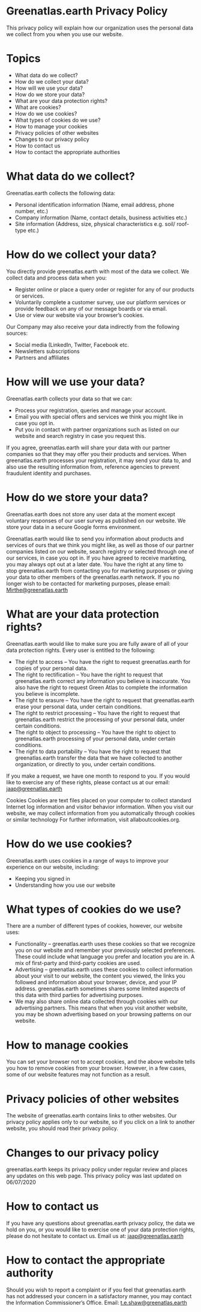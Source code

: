 # Greenatlas.earth Privacy Policy

This privacy policy will explain how our organization uses the personal data we collect from you when you use our website.

# Topics

* What data do we collect?
* How do we collect your data?
* How will we use your data?
* How do we store your data?
* What are your data protection rights?
* What are cookies?
* How do we use cookies?
* What types of cookies do we use?
* How to manage your cookies
* Privacy policies of other websites
* Changes to our privacy policy
* How to contact us
* How to contact the appropriate authorities

# What data do we collect?

Greenatlas.earth collects the following data:

* Personal identification information (Name, email address, phone number, etc.)
* Company information (Name, contact details, business activities etc.)
* Site information (Address, size, physical characteristics e.g. soil/ roof-type etc.)

# How do we collect your data?

You directly provide greenatlas.earth with most of the data we collect. We collect data and process data when you:

* Register online or place a query order or register for any of our products or services.
* Voluntarily complete a customer survey, use our platform services or provide feedback on any of our message boards or via email.
* Use or view our website via your browser’s cookies.

Our Company may also receive your data indirectly from the following sources:

* Social media (LinkedIn, Twitter, Facebook etc.
* Newsletters subscriptions
* Partners and affiliates

# How will we use your data?

Greenatlas.earth collects your data so that we can:

* Process your registration, queries and manage your account.
* Email you with special offers and services we think you might like in case you opt in. 
* Put you in contact with partner organizations such as listed on our website and search registry in case you request this.

If you agree, greenatlas.earth will share your data with our partner companies so that they may offer you their products and services.
When greenatlas.earth processes your registration, it may send your data to, and also use the resulting information from, reference agencies to prevent fraudulent identity and purchases.

# How do we store your data?

Greenatlas.earth does not store any user data at the moment except voluntary responses of our user survey as published on our website.
We store your data in a secure Google forms environment.

Greenatlas.earth would like to send you information about products and services of ours that we think you might like, as well as those of our partner companies listed on our website, search registry or selected through one of our services, in case you opt in. If you have agreed to receive marketing, you may always opt out at a later date.
You have the right at any time to stop greenatlas.earth from contacting you for marketing purposes or giving your data to other members of the greenatlas.earth network.
If you no longer wish to be contacted for marketing purposes, please email: Mirthe@greenatlas.earth

# What are your data protection rights?
Greenatlas.earth would like to make sure you are fully aware of all of your data protection rights. Every user is entitled to the following:
* The right to access – You have the right to request greenatlas.earth for copies of your personal data. 
* The right to rectification – You have the right to request that greenatlas.earth correct any information you believe is inaccurate. You also have the right to request Green Atlas to complete the information you believe is incomplete.
* The right to erasure – You have the right to request that greenatlas.earth erase your personal data, under certain conditions.
* The right to restrict processing – You have the right to request that greenatlas.earth restrict the processing of your personal data, under certain conditions.
* The right to object to processing – You have the right to object to greenatlas.earth processing of your personal data, under certain conditions.
* The right to data portability – You have the right to request that greenatlas.earth transfer the data that we have collected to another organization, or directly to you, under certain conditions.

If you make a request, we have one month to respond to you. If you would like to exercise any of these rights, please contact us at our email: jaap@greenatlas.earth

Cookies
Cookies are text files placed on your computer to collect standard Internet log information and visitor behavior information. When you visit our website, we may collect information from you automatically through cookies or similar technology
For further information, visit allaboutcookies.org.

# How do we use cookies?
Greenatlas.earth uses cookies in a range of ways to improve your experience on our website, including:
* Keeping you signed in
* Understanding how you use our website

# What types of cookies do we use?
There are a number of different types of cookies, however, our website uses:
* Functionality – greenatlas.earth uses these cookies so that we recognize you on our website and remember your previously selected preferences. These could include what language you prefer and location you are in. A mix of first-party and third-party cookies are used.
* Advertising – greenatlas.earth uses these cookies to collect information about your visit to our website, the content you viewed, the links you followed and information about your browser, device, and your IP address. greenatlas.earth sometimes shares some limited aspects of this data with third parties for advertising purposes. 
* We may also share online data collected through cookies with our advertising partners. This means that when you visit another website, you may be shown advertising based on your browsing patterns on our website.
 
# How to manage cookies
You can set your browser not to accept cookies, and the above website tells you how to remove cookies from your browser. However, in a few cases, some of our website features may not function as a result.

# Privacy policies of other websites
The website of greenatlas.earth contains links to other websites. Our privacy policy applies only to our website, so if you click on a link to another website, you should read their privacy policy.

# Changes to our privacy policy
greenatlas.earth keeps its privacy policy under regular review and places any updates on this web page. This privacy policy was last updated on 06/07/2020

# How to contact us
If you have any questions about greenatlas.earth privacy policy, the data we hold on you, or you would like to exercise one of your data protection rights, please do not hesitate to contact us.
Email us at: jaap@greenatlas.earth
  
# How to contact the appropriate authority
Should you wish to report a complaint or if you feel that greenatlas.earth has not addressed your concern in a satisfactory manner, you may contact the Information Commissioner’s Office.
Email: t.e.shaw@greenatlas.earth
